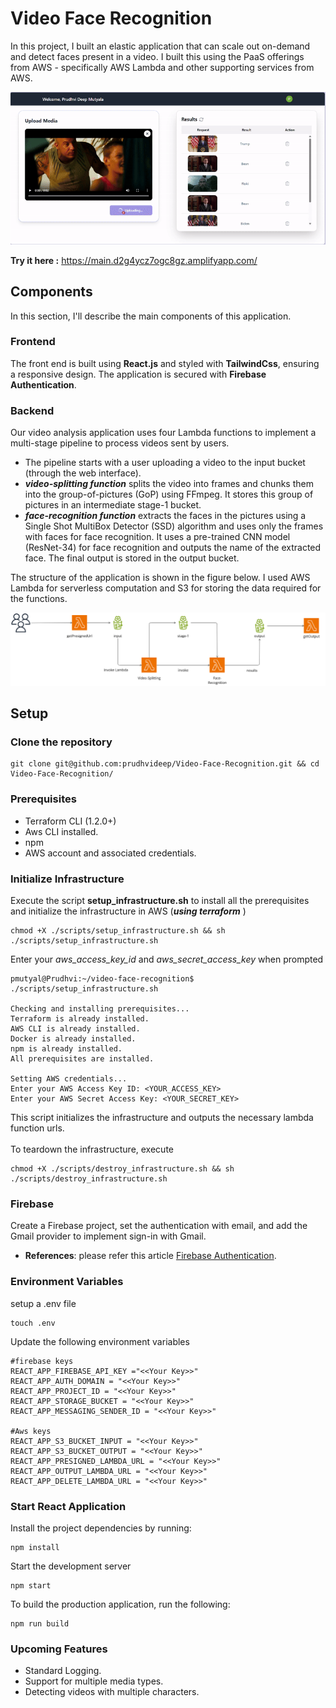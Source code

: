 # Video Face Recognition

In this project, I built an elastic application that can scale out on-demand and detect faces present in a video. I built this using the PaaS offerings from AWS - specifically AWS Lambda and other supporting services from AWS.

<div style="text-align: center;">
    <img src="./public/images/demo.gif" alt="Demo">
</div>

**Try it here :**  https://main.d2g4ycz7ogc8gz.amplifyapp.com/

## Components

In this section, I'll describe the main components of this application.

### Frontend

The front end is built using **React.js** and styled with **TailwindCss**, ensuring a responsive design. The application is secured with **Firebase Authentication**.
<!-- <p align="center">
  <img src="./public/images/Responsive Website.png" alt="Dashboard" width="100%" height="auto" style="max-height: 300px; object-fit: contain;"/>
</p> -->

<!-- <p align="center">
  <img src="./public/images/Dashboard.jpeg" alt="Dashboard" width="50%" height="auto" style="max-height: 300px; object-fit: contain;"/>
</p> -->

### Backend

Our video analysis application uses four Lambda functions to implement a multi-stage pipeline to process videos sent by users.

- The pipeline starts with a user uploading a video to the input bucket (through the web interface).
- ***video-splitting function*** splits the video into frames and chunks them into the group-of-pictures (GoP) using FFmpeg. It stores this group of pictures in an intermediate stage-1 bucket.
- ***face-recognition function*** extracts the faces in the pictures using a Single Shot MultiBox Detector (SSD) algorithm and uses only the frames with faces for face recognition. It uses a pre-trained CNN model (ResNet-34) for face recognition and outputs the name of the extracted face. The final output is stored in the output bucket.

The structure of the application is shown in the figure below. I used AWS Lambda for serverless computation and S3 for storing the data required for the functions.

<p align="center">
  <img src="./public/images/architecture-diagram.png" alt="architecture-diagram" width="auto" height="auto" style="max-height: 300px; object-fit: contain;"/>
</p>

## Setup

### Clone the repository

```
git clone git@github.com:prudhvideep/Video-Face-Recognition.git && cd Video-Face-Recognition/
```

### Prerequisites

- Terraform CLI (1.2.0+)
- Aws CLI installed.
- npm
- AWS account and associated credentials.

### Initialize Infrastructure

Execute the script **setup_infrastructure.sh** to install all the prerequisites and initialize the infrastructure in AWS (***using terraform*** )

```
chmod +X ./scripts/setup_infrastructure.sh && sh ./scripts/setup_infrastructure.sh
```

Enter your *aws_access_key_id* and *aws_secret_access_key* when prompted

```
pmutyal@Prudhvi:~/video-face-recognition$ ./scripts/setup_infrastructure.sh 

Checking and installing prerequisites...
Terraform is already installed.
AWS CLI is already installed.
Docker is already installed.
npm is already installed.
All prerequisites are installed.

Setting AWS credentials...
Enter your AWS Access Key ID: <YOUR_ACCESS_KEY>
Enter your AWS Secret Access Key: <YOUR_SECRET_KEY>
```



This script initializes the infrastructure and outputs the necessary lambda function urls.
<br>
<br>
To teardown the infrastructure, execute

```
chmod +X ./scripts/destroy_infrastructure.sh && sh ./scripts/destroy_infrastructure.sh
```

### Firebase

Create a Firebase project, set the authentication with email, and add the Gmail provider to implement sign-in with Gmail.

- **References**: please refer this article [Firebase Authentication](https://medium.com/@Adekola_Olawale/firebase-authentication-413626c5234d).

### Environment Variables

setup a .env file
```
touch .env
```
Update the following environment variables

```
#firebase keys
REACT_APP_FIREBASE_API_KEY ="<<Your Key>>"
REACT_APP_AUTH_DOMAIN = "<<Your Key>>"
REACT_APP_PROJECT_ID = "<<Your Key>>"
REACT_APP_STORAGE_BUCKET = "<<Your Key>>"
REACT_APP_MESSAGING_SENDER_ID = "<<Your Key>>"

#Aws keys
REACT_APP_S3_BUCKET_INPUT = "<<Your Key>>"
REACT_APP_S3_BUCKET_OUTPUT = "<<Your Key>>"
REACT_APP_PRESIGNED_LAMBDA_URL = "<<Your Key>>"
REACT_APP_OUTPUT_LAMBDA_URL = "<<Your Key>>"
REACT_APP_DELETE_LAMBDA_URL = "<<Your Key>>"
```

### Start React Application
Install the project dependencies by running:

```
npm install
```

Start the development server

```
npm start
```
To build the production application, run the following:

```
npm run build
```

### Upcoming Features

- Standard Logging.
- Support for multiple media types.
- Detecting videos with multiple characters.